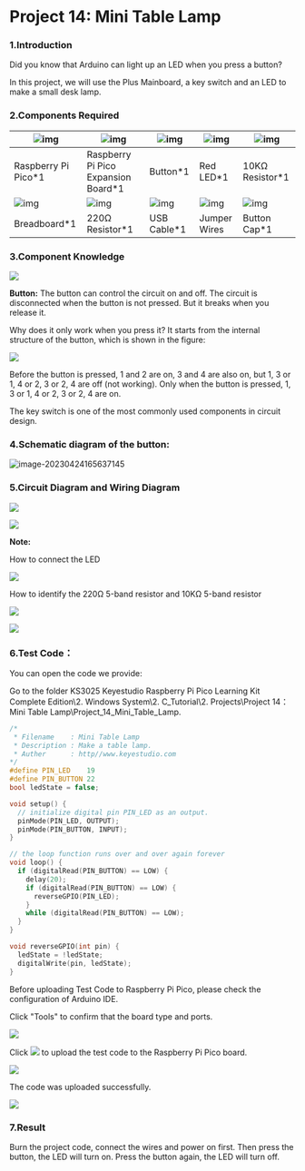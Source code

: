 # Project 14: Mini Table Lamp

### 1.**Introduction**

Did you know that Arduino can light up an LED when you press a button?

In this project, we will use the Plus Mainboard, a key switch and an LED to make a small desk lamp.

### 2.**Components Required**

| ![img](media/wps13.png) | ![img](media/wps14-168412182610224.jpg) | ![img](media/wps15-168412182723625.jpg) | ![img](media/wps16-168412182831326.jpg) | ![img](media/wps17-168412182952627.jpg) |
| ----------------------- | --------------------------------------- | --------------------------------------- | --------------------------------------- | --------------------------------------- |
| Raspberry Pi Pico*1     | Raspberry Pi Pico Expansion Board*1     | Button*1                                | Red LED*1                               | 10KΩ Resistor*1                         |
| ![img](media/wps18.jpg) | ![img](media/wps19-168412183317528.jpg) | ![img](media/wps20-168412183461429.jpg) | ![img](media/wps21-168412183602230.jpg) | ![img](media/wps22-168412183750231.jpg) |
| Breadboard*1            | 220Ω Resistor*1                         | USB Cable*1                             | Jumper Wires                            | Button Cap*1                            |

### 3.**Component Knowledge**

![](/media/5b8fea4657b47510d199f740fdcaaa9d.png)

**Button:** The button can control the circuit on and off. The circuit is disconnected when the button is not pressed. But it breaks when you release it. 

Why does it only work when you press it? It starts from the internal structure of the button, which is shown in the figure:

![](/media/d2a204e61c768f18924150db58aee093.png)

Before the button is pressed, 1 and 2 are on, 3 and 4 are also on, but 1, 3 or 1, 4 or 2, 3 or 2, 4 are off (not working). Only when the button is pressed, 1, 3 or 1, 4 or 2, 3 or 2, 4 are on.

The key switch is one of the most commonly used components in circuit design.

### 4.**Schematic diagram of the button:**

![image-20230424165637145](media/image-20230424165637145.png)


### 5.**Circuit Diagram and Wiring Diagram**

![](/media/0753a2a452e0292b31f79f9b6dabb0cc.png)

![](/media/a03a6553dc194ab61fb7b4d914740f90.png)

**Note:**

How to connect the LED

![](/media/f70404aa49540fd7aecae944c7c01f83.jpeg)

How to identify the 220Ω 5-band resistor and 10KΩ 5-band resistor

![](/media/55c0199544e9819328f6d5778f10d7d0.png)

![](/media/246cf3885dc837c458a28123885c9f7b.png)

### 6.**Test Code：**

You can open the code we provide:

Go to the folder KS3025 Keyestudio Raspberry Pi Pico Learning Kit Complete Edition\\2. Windows System\\2. C\_Tutorial\\2. Projects\\Project 14：Mini Table Lamp\\Project\_14\_Mini\_Table\_Lamp.

```C
/* 
 * Filename    : Mini Table Lamp
 * Description : Make a table lamp.
 * Auther      : http//www.keyestudio.com
*/
#define PIN_LED    19
#define PIN_BUTTON 22
bool ledState = false;

void setup() {
  // initialize digital pin PIN_LED as an output.
  pinMode(PIN_LED, OUTPUT);
  pinMode(PIN_BUTTON, INPUT);
}

// the loop function runs over and over again forever
void loop() {
  if (digitalRead(PIN_BUTTON) == LOW) {
    delay(20);
    if (digitalRead(PIN_BUTTON) == LOW) {
      reverseGPIO(PIN_LED);
    }
    while (digitalRead(PIN_BUTTON) == LOW);
  }
}

void reverseGPIO(int pin) {
  ledState = !ledState;
  digitalWrite(pin, ledState);
}
```


Before uploading Test Code to Raspberry Pi Pico, please check the configuration of Arduino IDE.

Click "Tools" to confirm that the board type and ports.

![](/media/fb3c5d5bb135803dd629cae5e8eabc7c.png)

Click ![](/media/b0d41283bf5ae66d2d5ab45db15331ba.png) to upload the test code to the Raspberry Pi Pico board.

![](/media/c9c421a60ba0866cf2102cbe57d7fe28.png)

The code was uploaded successfully.

![](/media/47dd7f6786120f6f15d429407daa74f3.png)

### 7.**Result**

Burn the project code, connect the wires and power on first. Then press the button, the LED will turn on. Press the button again, the LED will turn off.
